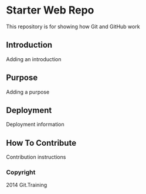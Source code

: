 # Starter Web Repo

This repository is for showing how Git and GitHub work

## Introduction

Adding an introduction

## Purpose

Adding a purpose

## Deployment

Deployment information

## How To Contribute

Contribution instructions

### Copyright

2014 Git.Training